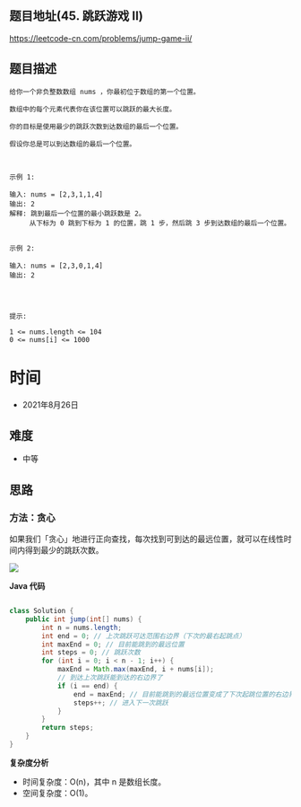 
## 题目地址(45. 跳跃游戏 II)

https://leetcode-cn.com/problems/jump-game-ii/

## 题目描述

```
给你一个非负整数数组 nums ，你最初位于数组的第一个位置。

数组中的每个元素代表你在该位置可以跳跃的最大长度。

你的目标是使用最少的跳跃次数到达数组的最后一个位置。

假设你总是可以到达数组的最后一个位置。

 

示例 1:

输入: nums = [2,3,1,1,4]
输出: 2
解释: 跳到最后一个位置的最小跳跃数是 2。
     从下标为 0 跳到下标为 1 的位置，跳 1 步，然后跳 3 步到达数组的最后一个位置。


示例 2:

输入: nums = [2,3,0,1,4]
输出: 2


 

提示:

1 <= nums.length <= 104
0 <= nums[i] <= 1000
```

# 时间

- 2021年8月26日

## 难度

- 中等

## 思路
### 方法：贪心

如果我们「贪心」地进行正向查找，每次找到可到达的最远位置，就可以在线性时间内得到最少的跳跃次数。

![](https://assets.leetcode-cn.com/solution-static/45/45_fig1.png)


**Java 代码**

```java

class Solution {
    public int jump(int[] nums) {
        int n = nums.length;
        int end = 0; // 上次跳跃可达范围右边界（下次的最右起跳点）
        int maxEnd = 0; // 目前能跳到的最远位置
        int steps = 0; // 跳跃次数
        for (int i = 0; i < n - 1; i++) {
            maxEnd = Math.max(maxEnd, i + nums[i]);
            // 到达上次跳跃能到达的右边界了
            if (i == end) {
                end = maxEnd; // 目前能跳到的最远位置变成了下次起跳位置的右边界
                steps++; // 进入下一次跳跃
            }
        }
        return steps;
    }
}

```


**复杂度分析**

- 时间复杂度：O(n)，其中 n 是数组长度。
- 空间复杂度：O(1)。

